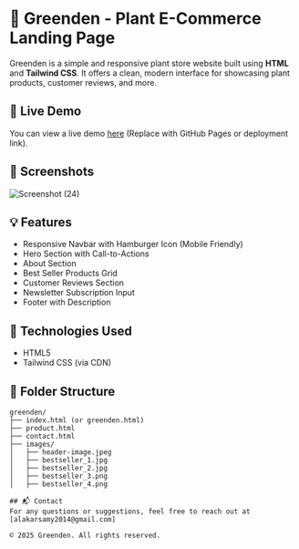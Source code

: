 # 🌿 Greenden - Plant E-Commerce Landing Page

Greenden is a simple and responsive plant store website built using **HTML** and **Tailwind CSS**. It offers a clean, modern interface for showcasing plant products, customer reviews, and more.

## 🔗 Live Demo

You can view a live demo [here](#) (Replace with GitHub Pages or deployment link).

## 📸 Screenshots

![Screenshot (24)](https://github.com/user-attachments/assets/fafae178-9af3-4c00-b9ca-cd4d10a33ece)





## 💡 Features

- Responsive Navbar with Hamburger Icon (Mobile Friendly)
- Hero Section with Call-to-Actions
- About Section
- Best Seller Products Grid
- Customer Reviews Section
- Newsletter Subscription Input
- Footer with Description

## 🚀 Technologies Used

- HTML5
- Tailwind CSS (via CDN)

## 📁 Folder Structure

```plaintext
greenden/
├── index.html (or greenden.html)
├── product.html
├── contact.html
├── images/
│   ├── header-image.jpeg
│   ├── bestseller_1.jpg
│   ├── bestseller_2.jpg
│   ├── bestseller_3.png
│   ├── bestseller_4.png

## 📬 Contact
For any questions or suggestions, feel free to reach out at [alakarsamy2014@gmail.com]

© 2025 Greenden. All rights reserved.
